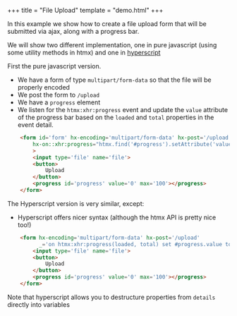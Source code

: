 +++
title = "File Upload"
template = "demo.html"
+++

In this example we show how to create a file upload form that will be submitted via ajax, along
with a progress bar.

We will show two different implementation, one in pure javascript (using some utility methods in htmx) and one in [hyperscript](https://hyperscript.org)

First the pure javascript version.

* We have a form of type `multipart/form-data` so that the file will be properly encoded
* We post the form to `/upload`
* We have a `progress` element
* We listen for the `htmx:xhr:progress` event and update the `value` attribute of the progress bar based on the `loaded` and `total` properties in the event detail.

```html
    <form id='form' hx-encoding='multipart/form-data' hx-post='/upload'
        hx-on::xhr:progress="htmx.find('#progress').setAttribute('value',event.detail.loaded/event.detail.total * 100)"
        >
        <input type='file' name='file'>
        <button>
            Upload
        </button>
        <progress id='progress' value='0' max='100'></progress>
    </form>
```

The Hyperscript version is very similar, except:
 
 * Hyperscript offers nicer syntax (although the htmx API is pretty nice too!)

```html
    <form hx-encoding='multipart/form-data' hx-post='/upload'
          _='on htmx:xhr:progress(loaded, total) set #progress.value to (loaded/total)*100'>
        <input type='file' name='file'>
        <button>
            Upload
        </button>
        <progress id='progress' value='0' max='100'></progress>
    </form>
```

Note that hyperscript allows you to destructure properties from `details` directly into variables
